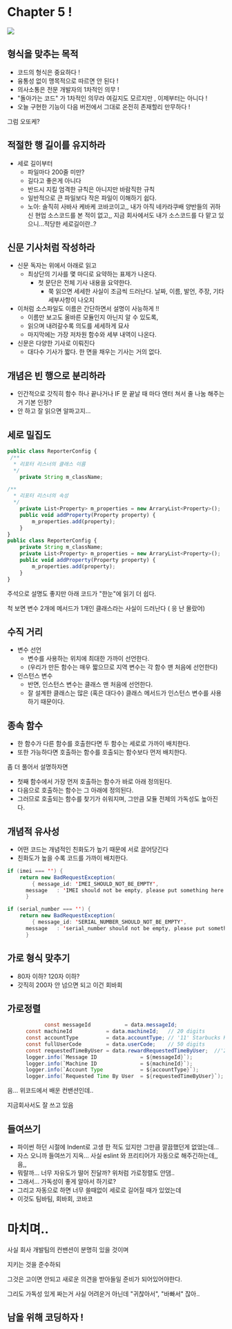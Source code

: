 # Chapter 5 !

![](https://images.velog.io/images/noahshin__11/post/e150267b-3eee-464c-aea7-ae9e865a4cff/image.png)


## 형식을 맞추는 목적

- 코드의 형식은 중요하다 !
- 융통성 없이 맹목적으로 따르면 안 된다 !
- 의사소통은 전문 개발자의 1차적인 의무 !
- "돌아가는 코드" 가 1차적인 의무라 여길지도 모르지만 , 이제부터는 아니다 !
- 오늘 구현한 기능이 다음 버전에서 그대로 온전히 존재할리 만무하다 !

그럼 오또케?

## 적절한 행 길이를 유지하라

- 세로 길이부터
  - 파일마다 200줄 미만?
  - 길다고 좋은게 아니다
  - 반드시 지킬 엄격한 규칙은 아니지만 바람직한 규칙
  - 일반적으로 큰 파일보다 작은 파일이 이해하기 쉽다.
  - 노아: 솔직히 사바사 케바케 코바코이고,, 내가 아직 네카라쿠배 양반들의 귀하신 현업 소스코드를 본 적이 없고,, 지금 회사에서도 내가 소스코드를 다 맡고 있으니...적당한 세로길이란..?

## 신문 기사처럼 작성하라

- 신문 독자는 위에서 아래로 읽고
  - 최상단의 기사를 몇 마디로 요약하는 표제가 나온다.
    - 첫 문단은 전체 기사 내용을 요약한다.
      - 쭉 읽으면 세세한 사실이 조금씩 드러난다. 날짜, 이름, 발언, 주장, 기타 세부사항이 나오지
- 이처럼 소스파일도 이름은 간단하면서 설명이 사능하게 !!
  - 이름만 보고도 올바른 모듈인지 아닌지 알 수 있도록,
  - 읽으며 내려갈수록 의도를 세세하게 묘사
  - 마지막에는 가장 저차원 함수와 세부 내역이 나온다.
- 신문은 다양한 기사로 이뤄진다
  - 대다수 기사가 짧다. 한 면을 채우는 기사는 거의 없다.

## 개념은 빈 행으로 분리하라

- 인간적으로 갓직히 함수 하나 끝나거나 IF 문 끝날 때 마다 엔터 쳐서 줄 나눔 해주는 거 기본 인정?
- 안 하고 잘 읽으면 알파고지...

## 세로 밀집도

```jsx
public class ReporterConfig {
 /** 
  * 리포터 리스너의 클래스 이름
  */
	private String m_className;

/** 
  * 리포터 리스너의 속성
  */
	private List<Property> m_properties = new ArraryList<Property>();
	public void addProperty(Property property) {
		m_properties.add(property);
	}
}
public class ReporterConfig {
	private String m_className;
	private List<Property> m_properties = new ArraryList<Property>();
	public void addProperty(Property property) {
		m_properties.add(property);
	}
}
```

주석으로 설명도 좋지만 아래 코드가 "한눈"에 읽기 더 쉽다.

척 보면 변수 2개에 메서드가 1개인 클래스라는 사실이 드러난다 ( 응 난 몰랐어)

## 수직 거리

- 변수 선언
  - 변수를 사용하는 위치에 최대한 가까이 선언한다.
  - (우리가 만든 함수는 매우 짧으므로 지역 변수는 각 함수 맨 처음에 선언한다)
- 인스턴스 변수
  - 반면, 인스턴스 변수는 클래스 맨 처음에 선언한다.
  - 잘 설계한 클래스는 많은 (혹은 대다수) 클래스 메서드가 인스턴스 변수를 사용하기 때문이다.

## 종속 함수

- 한 함수가 다른 함수를 호출한다면 두 함수는 세로로 가까이 배치한다.
- 또한 가능하다면 호출하는 함수를 호출되는 함수보다 먼저 배치한다.

좀 더 풀어서 설명하자면

- 첫째 함수에서 가장 먼저 호출하는 함수가 바로 아래 정의된다.
- 다음으로 호출하는 함수는 그 아래에 정의된다.
- 그러므로 호출되는 함수를 찾기가 쉬워지며, 그만큼 모듈 전체의 가독성도 높아진다.

## 개념적 유사성

- 어떤 코드는 개념적인 친화도가 높기 때문에 서로 끌어당긴다
- 친화도가 높을 수록 코드를 가까이 배치한다.

```java
if (imei === '') {
	return new BadRequestException(
		{ message_id: 'IMEI_SHOULD_NOT_BE_EMPTY',
      message   : 'IMEI should not be empty, please put something here' });
      }

if (serial_number === '') {
	return new BadRequestException(
		{ message_id: 'SERIAL_NUMBER_SHOULD_NOT_BE_EMPTY',
      message   : 'serial_number should not be empty, please put something here' });
      }
```

## 가로 형식 맞추기

- 80자 이하? 120자 이하?
- 갓직히 200자 안 넘으면 되고 이건 회바회

## 가로정렬

```java
			const messageId           = data.messageId;
      const machineId           = data.machineId;   // 20 digits
      const accountType         = data.accountType; // '11' Starbucks Korea App 12 HH
      const fullUserCode        = data.userCode;    // 50 digits
      const requestedTimeByUser = data.rewardRequestedTimeByUser;  //'2021-05-18 13:11:44'
      logger.info(`Message ID              = ${messageId}`);
      logger.info(`Machine ID              = ${machineId}`);
      logger.info(`Account Type            = ${accountType}`);
      logger.info(`Requested Time By User  = ${requestedTimeByUser}`);
```

음... 위코드에서 배운 컨밴션인데..

지금회사서도 잘 쓰고 있음

## 들여쓰기

- 파이썬 하던 시절에 Indent로 고생 한 적도 있지만 그만큼 깔끔했던게 없었는데...
- 자스 오니까 들여쓰기 지옥... 사실 eslint 와 프리티어가 자동으로 해주긴하는데,,음,,
- 뭐랄까... 너무 자유도가 떨어 진달까? 위처럼 가로정렬도 안댐..
- 그래서... 가독성이 좋게 알아서 하기로?
- 그리고 자동으로 하면 너무 쓸때없이 세로로 길어질 때가 있었는데
- 이것도 팀바팀, 회바회, 코바코

# 마치며..

사실 회사 개발팀의 컨밴션이 분명히 있을 것이며

지키는 것을 준수하되

그것은 고이면 안되고 새로운 의견을 받아들일 준비가 되어있어야한다.

그리도 가독성 있게 짜는거 사실 어려운거 아닌데 "귀찮아서", "바빠서" 잖아..

## 남을 위해 코딩하자 !